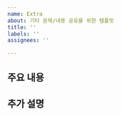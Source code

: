 ```yaml
---
name: Extra
about: 기타 문제/내용 공유를 위한 템플릿
title: ''
labels: ''
assignees: ''

---
```


## 주요 내용


## 추가 설명